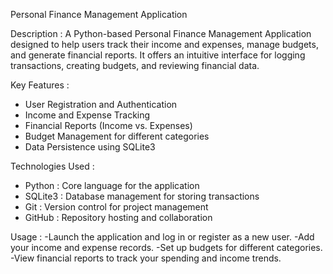  Personal Finance Management Application

Description :
A Python-based Personal Finance Management Application designed to help users track their income and expenses, manage budgets, and generate financial reports. It offers an intuitive interface for logging transactions, creating budgets, and reviewing financial data.

Key Features :
- User Registration and Authentication
- Income and Expense Tracking
- Financial Reports (Income vs. Expenses)
- Budget Management for different categories
- Data Persistence using SQLite3

Technologies Used :
- Python : Core language for the application
- SQLite3 : Database management for storing transactions
- Git : Version control for project management
- GitHub : Repository hosting and collaboration

Usage :
-Launch the application and log in or register as a new user.
-Add your income and expense records.
-Set up budgets for different categories.
-View financial reports to track your spending and income trends.
